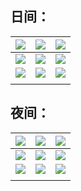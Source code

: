 ## 日间：

| ![](https://cdn.jsdelivr.net/gh/fushaolei/img2/new/202110061820580.jpg) | ![](https://cdn.jsdelivr.net/gh/fushaolei/img2/new/202110061820585.jpg) | ![](https://cdn.jsdelivr.net/gh/fushaolei/img2/new/202110061820584.jpg) |
| ------------------------------------------------------------ | ------------------------------------------------------------ | ------------------------------------------------------------ |
| ![](https://cdn.jsdelivr.net/gh/fushaolei/img2/new/202110061820583.jpg) | ![](https://cdn.jsdelivr.net/gh/fushaolei/img2/new/202110061820586.jpg) | ![](https://cdn.jsdelivr.net/gh/fushaolei/img2/new/202110061820587.jpg) |
| ![](https://cdn.jsdelivr.net/gh/fushaolei/img2/new/202110061820590.jpg) | ![](https://cdn.jsdelivr.net/gh/fushaolei/img2/new/202110061820591.jpg) | ![](https://cdn.jsdelivr.net/gh/fushaolei/img2/new/202110061820589.jpg) |
|                                                              |                                                              |                                                              |

## 夜间：


| ![](https://cdn.jsdelivr.net/gh/fushaolei/img2/new/202110061833608.jpg) | ![](https://cdn.jsdelivr.net/gh/fushaolei/img2/new/202110061833612.jpg) | ![](https://cdn.jsdelivr.net/gh/fushaolei/img2/new/202110061833611.jpg) |
| ------------------------------------------------------------ | ------------------------------------------------------------ | ------------------------------------------------------------ |
| ![](https://cdn.jsdelivr.net/gh/fushaolei/img2/new/202110061833610.jpg) | ![](https://cdn.jsdelivr.net/gh/fushaolei/img2/new/202110061833613.jpg) | ![](https://cdn.jsdelivr.net/gh/fushaolei/img2/new/202110061833614.jpg) |
| ![](https://cdn.jsdelivr.net/gh/fushaolei/img2/new/202110061833618.jpg) | ![](https://cdn.jsdelivr.net/gh/fushaolei/img2/new/202110061833619.jpg) | ![](https://cdn.jsdelivr.net/gh/fushaolei/img2/new/202110061833616.jpg) |
|                                                              |                                                              |                                                              |



